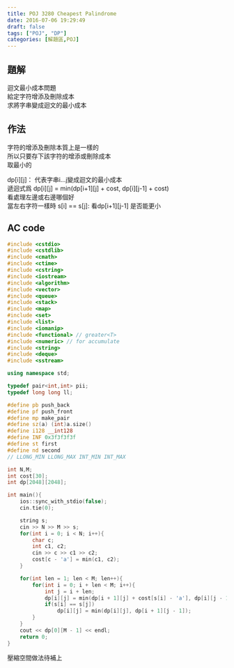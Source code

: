 ```yaml
---
title: POJ 3280 Cheapest Palindrome
date: 2016-07-06 19:29:49
draft: false
tags: ["POJ", "DP"]
categories: [解題區,POJ]
---
```


## 題解
迴文最小成本問題<br>
給定字符增添及刪除成本<br>
求將字串變成迴文的最小成本<br>

## 作法
字符的增添及刪除本質上是一樣的<br>
所以只要存下該字符的增添或刪除成本<br>
取最小的<br>

dp[i][j]： 代表字串i...j變成迴文的最小成本<br>
遞迴式爲 dp[i][j] = min(dp[i+1][j] + cost, dp[i][j-1] + cost)<br>
看處理左邊或右邊哪個好<br>
當左右字符一樣時 s[i] == s[j]: 看dp[i+1][j-1] 是否能更小<br>

## AC code
```cpp
#include <cstdio>
#include <cstdlib>
#include <cmath>
#include <ctime>
#include <cstring>
#include <iostream>
#include <algorithm>
#include <vector>
#include <queue>
#include <stack>
#include <map>
#include <set>
#include <list>
#include <iomanip>
#include <functional> // greater<T>
#include <numeric> // for accumulate
#include <string>
#include <deque>
#include <sstream>

using namespace std;

typedef pair<int,int> pii;
typedef long long ll;

#define pb push_back
#define pf push_front
#define mp make_pair
#define sz(a) (int)a.size()
#define i128 __int128
#define INF 0x3f3f3f3f
#define st first
#define nd second
// LLONG_MIN LLONG_MAX INT_MIN INT_MAX

int N,M;
int cost[30];
int dp[2048][2048];

int main(){
    ios::sync_with_stdio(false);
    cin.tie(0);

    string s;
    cin >> N >> M >> s;
    for(int i = 0; i < N; i++){
        char c;
        int c1, c2;
        cin >> c >> c1 >> c2;
        cost[c - 'a'] = min(c1, c2);
    }

    for(int len = 1; len < M; len++){
        for(int i = 0; i + len < M; i++){
            int j = i + len;
            dp[i][j] = min(dp[i + 1][j] + cost[s[i] - 'a'], dp[i][j - 1] + cost[s[j] - 'a']);
            if(s[i] == s[j])
                dp[i][j] = min(dp[i][j], dp[i + 1][j - 1]);
        }
    }
    cout << dp[0][M - 1] << endl;
    return 0;
}
```
壓縮空間做法待補上<br>
